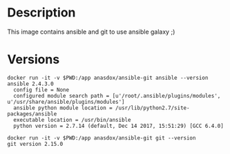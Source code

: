
# Description

This image contains ansible and git to use ansible galaxy ;)

# Versions

```
docker run -it -v $PWD:/app anasdox/ansible-git ansible --version
ansible 2.4.3.0
  config file = None
  configured module search path = [u'/root/.ansible/plugins/modules', u'/usr/share/ansible/plugins/modules']
  ansible python module location = /usr/lib/python2.7/site-packages/ansible
  executable location = /usr/bin/ansible
  python version = 2.7.14 (default, Dec 14 2017, 15:51:29) [GCC 6.4.0]
```

```
docker run -it -v $PWD:/app anasdox/ansible-git git --version
git version 2.15.0
```
